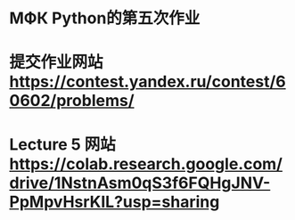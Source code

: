 # МФК Python的第五次作业
# 提交作业网站 https://contest.yandex.ru/contest/60602/problems/
# Lecture 5 网站 https://colab.research.google.com/drive/1NstnAsm0qS3f6FQHgJNV-PpMpvHsrKIL?usp=sharing
